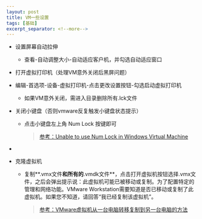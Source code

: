 ```yaml
---
layout: post
title: VM一些设置
tags: [基础]
excerpt_separator: <!--more-->
---
```

<!--more-->

- 设置屏幕自动拉伸
  
  - 查看-自动调整大小-自动适应客户机，并勾选自动适应窗口
  
- 打开虚拟打印机（处理VM意外关闭后黑屏问题）
  
- 编辑-首选项-设备-虚拟打印机-点击更改设置按钮-勾选启动虚拟打印机
  
  - 如果VM意外关闭，需进入目录删除所有.lck文件
  
- 关闭小键盘（否则vmware反复触发小键盘状态提示）

  - 点击小键盘左上角 Num Lock 按键即可

    > [参考：Unable to use Num Lock in Windows Virtual Machine](https://kb.parallels.com/113652)

- 

- 克隆虚拟机

  - 复制**.vmx文件**和所有的**.vmdk文件**，点击打开虚拟机按钮选择.vmx文件，之后会弹出提示说：此虚拟机可能已被移动或复制。为了配置特定的管理和网络功能。VMware Workstation需要知道是否已移动或复制了此虚拟机。如果您不知道，请回答“我已经复制该虚拟机”。

    > [参考：VMware虚拟机从一台电脑转移复制到另一台电脑的方法](https://www.hack520.com/vmware-copy-vmx-vmdk.html)

